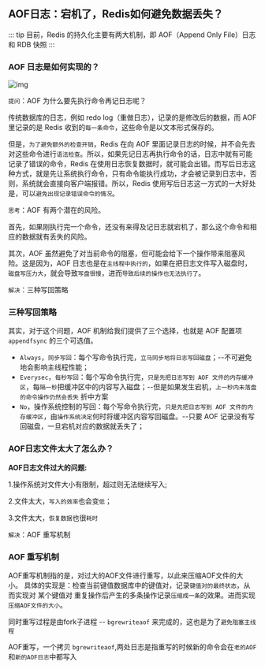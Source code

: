 ## AOF日志：宕机了，Redis如何避免数据丢失？
::: tip
 目前，Redis 的持久化主要有两大机制，即 AOF（Append Only File）日志和 RDB 快照
::: 
### AOF 日志是如何实现的？

![img](/redis/base/407f2686083afc37351cfd9107319a1f.jpg)

`提问`：AOF 为什么要先执行命令再记日志呢？

传统数据库的日志，例如 redo log（重做日志），记录的是修改后的数据，而 AOF 里记录的是 Redis 收到的`每一条命令`，这些命令是以文本形式保存的。

但是，`为了避免额外的检查开销`，Redis 在向 AOF 里面记录日志的时候，并不会先去对这些命令进行`语法检查`。所以，如果先记日志再执行命令的话，日志中就有可能记录了错误的命令，Redis 在使用日志恢复数据时，就可能会出错。而写后日志这种方式，就是先让系统执行命令，只有命令能执行成功，才会被记录到日志中，否则，系统就会直接向客户端报错。所以，Redis 使用写后日志这一方式的一大好处是，可以`避免出现记录错误命令的情况`。



`思考`：AOF 有两个潜在的风险。

首先，如果刚执行完一个命令，还没有来得及记日志就宕机了，那么这个命令和相应的数据就有丢失的风险。

其次，AOF 虽然避免了对当前命令的阻塞，但可能会给下一个操作带来阻塞风险。这是因为，AOF 日志也是在`主线程中执行的`，如果在把日志文件写入磁盘时，`磁盘写压力大`，就会导致`写盘很慢`，进而`导致后续的操作也无法执行了`。

`解决`：三种写回策略

### 三种写回策略

其实，对于这个问题，AOF 机制给我们提供了三个选择，也就是 AOF 配置项 `appendfsync` 的三个可选值。

- `Always`，`同步写回`：每个写命令执行完，`立马同步地将日志写回磁盘`；--不可避免地会影响主线程性能；
- `Everysec`，`每秒写回`：每个写命令执行完，`只是先把日志写到 AOF 文件的内存缓冲区`，每`隔一秒`把缓冲区中的内容写入磁盘；--但是如果发生宕机，`上一秒内未落盘的命令操作仍然会丢失` 折中方案
- `No`，操作系统控制的写回：每个写命令执行完，`只是先把日志写到 AOF 文件的内存缓冲区`，由`操作系统决定`何时将缓冲区内容写回磁盘。--只要 AOF 记录没有写回磁盘，一旦宕机对应的数据就丢失了；



### AOF日志文件太大了怎么办？

**AOF日志文件过大的问题:**

1.操作系统对文件大小有限制，超过则无法继续写入;

2.文件太大，`写入的效率`也会变`低`；

3.文件太大，`恢复数据`也很`耗时`

`解决`：AOF 重写机制

### AOF 重写机制

AOF重写机制指的是，对过大的AOF文件进行重写，以此来压缩AOF文件的大小。 具体的实现是：检查当前键值数据库中的键值对，记录`键值对的最终状态`，从而实现对 某个键值对 重复操作后产生的多条操作记录`压缩成一条`的效果。进而实现`压缩AOF文件的大小`。

同时重写过程是由fork子进程 -- `bgrewriteaof` 来完成的，这也是为了`避免阻塞主线程`

AOF重写，一个拷贝 `bgrewriteaof`,两处日志是指重写的时候新的命令会在`老的AOF`和`新的AOF日志`中都写入